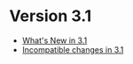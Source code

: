 Version 3.1
===========

- [What's New in 3.1](NewFeatures31.md)
- [Incompatible changes in 3.1](UpgradingChanges31.md)
